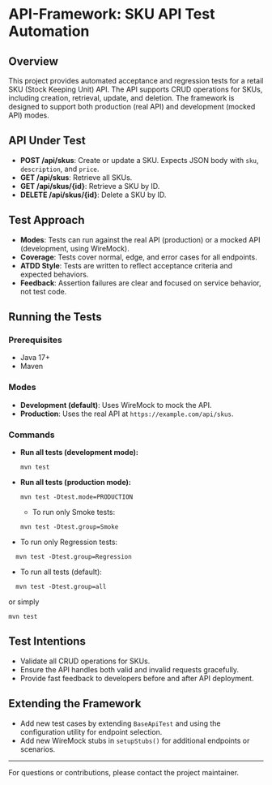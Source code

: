 # API-Framework: SKU API Test Automation

## Overview
This project provides automated acceptance and regression tests for a retail SKU (Stock Keeping Unit) API. The API supports CRUD operations for SKUs, including creation, retrieval, update, and deletion. The framework is designed to support both production (real API) and development (mocked API) modes.

## API Under Test
- **POST /api/skus**: Create or update a SKU. Expects JSON body with `sku`, `description`, and `price`.
- **GET /api/skus**: Retrieve all SKUs.
- **GET /api/skus/{id}**: Retrieve a SKU by ID.
- **DELETE /api/skus/{id}**: Delete a SKU by ID.

## Test Approach
- **Modes**: Tests can run against the real API (production) or a mocked API (development, using WireMock).
- **Coverage**: Tests cover normal, edge, and error cases for all endpoints.
- **ATDD Style**: Tests are written to reflect acceptance criteria and expected behaviors.
- **Feedback**: Assertion failures are clear and focused on service behavior, not test code.

## Running the Tests

### Prerequisites
- Java 17+
- Maven

### Modes
- **Development (default)**: Uses WireMock to mock the API.
- **Production**: Uses the real API at `https://example.com/api/skus`.

### Commands
- **Run all tests (development mode):**
  ```
  mvn test
  ```
- **Run all tests (production mode):**
  ```
  mvn test -Dtest.mode=PRODUCTION
  ```
  - To run only Smoke tests:  
  ```
  mvn test -Dtest.group=Smoke
  ```
- To run only Regression tests:  
```
  mvn test -Dtest.group=Regression
  ```  
- To run all tests (default): 
``` 
  mvn test -Dtest.group=all  
  ```
  or simply  
  ```
  mvn test
  ```

## Test Intentions
- Validate all CRUD operations for SKUs.
- Ensure the API handles both valid and invalid requests gracefully.
- Provide fast feedback to developers before and after API deployment.

## Extending the Framework
- Add new test cases by extending `BaseApiTest` and using the configuration utility for endpoint selection.
- Add new WireMock stubs in `setupStubs()` for additional endpoints or scenarios.

---

For questions or contributions, please contact the project maintainer.
